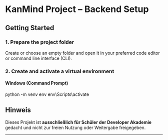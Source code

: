 # KanMind Project – Backend Setup

## Getting Started

### 1. Prepare the project folder
Create or choose an empty folder and open it in your preferred code editor or command line interface (CLI).

### 2. Create and activate a virtual environment

#### Windows (Command Prompt)

python -m venv env
env\Scripts\activate

## Hinweis

Dieses Projekt ist **ausschließlich für Schüler der Developer Akademie** gedacht und nicht zur freien Nutzung oder Weitergabe freigegeben.

---
